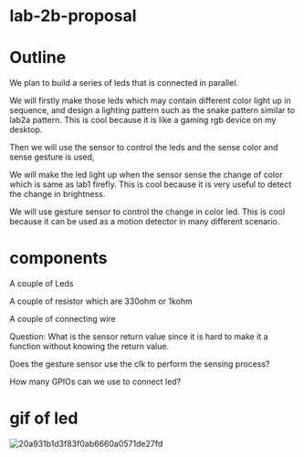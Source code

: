 # lab-2b-proposal
# Outline

We plan to build a series of leds that is connected in parallel.

We will firstly make those leds which may contain different color light up in sequence, and design a lighting pattern such as the snake pattern similar to lab2a pattern. This is cool because it is like a gaming rgb device on my desktop.

Then we will use the sensor to control the leds and the sense color and sense gesture is used, 

We will make the led light up when the sensor sense the change of color which is same as lab1 firefly. This is cool because it is very useful to detect the change in brightness.

We will use gesture sensor to control the change in color led. This is cool because it can be used as a motion detector in many different scenario. 

# components

A couple of Leds

A couple of resistor which are 330ohm or 1kohm

A couple of connecting wire

Question:
What is the sensor return value since it is hard to make it a function without knowing the return value.

Does the gesture sensor use the clk to perform the sensing process?

How many GPIOs can we use to connect led?

# gif of led
![20a931b1d3f83f0ab6660a0571de27fd](https://user-images.githubusercontent.com/113209201/197084205-44b0693a-5bb7-4eb1-a5a9-bde35e7276ae.gif)
